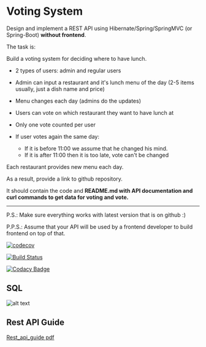 # Voting System

Design and implement a REST API using Hibernate/Spring/SpringMVC (or Spring-Boot) **without frontend**.

The task is:

Build a voting system for deciding where to have lunch.

-   2 types of users: admin and regular users

-   Admin can input a restaurant and it's lunch menu of the day (2-5 items usually, just a dish name and price)

-   Menu changes each day (admins do the updates)

-   Users can vote on which restaurant they want to have lunch at

-   Only one vote counted per user

-   If user votes again the same day:

    -   If it is before 11:00 we assume that he changed his mind.
    -   If it is after 11:00 then it is too late, vote can't be changed
    
Each restaurant provides new menu each day.

As a result, provide a link to github repository.

It should contain the code and **README.md with API documentation and curl commands to get data for voting and vote.**

-----------------------------
P.S.: Make sure everything works with latest version that is on github :)

P.P.S.: Assume that your API will be used by a frontend developer to build frontend on top of that.

[![codecov](https://codecov.io/gh/ivankov-aleksej/restaurant_voting/branch/master/graph/badge.svg)](https://codecov.io/gh/ivankov-aleksej/restaurant_voting)

[![Build Status](https://travis-ci.org/ivankov-aleksej/restaurant_voting.svg?branch=master)](https://travis-ci.org/ivankov-aleksej/restaurant_voting)

[![Codacy Badge](https://app.codacy.com/project/badge/Grade/63e3d884ea934d30bf4d9a8ccf11759a)](https://www.codacy.com/manual/ivankov-aleksej/restaurant_voting?utm_source=github.com&amp;utm_medium=referral&amp;utm_content=ivankov-aleksej/restaurant_voting&amp;utm_campaign=Badge_Grade)

## SQL

![alt text](https://github.com/ivankov-aleksej/easy_voting/blob/master/db.png?raw=true)

## Rest API Guide

[Rest_api_guide pdf](https://github.com/ivankov-aleksej/restaurant_voting/blob/master/rest_api_guide.pdf)

